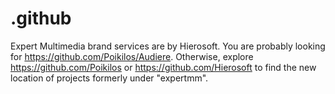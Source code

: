 # .github
Expert Multimedia brand services are by Hierosoft. You are probably looking for https://github.com/Poikilos/Audiere. Otherwise, explore https://github.com/Poikilos or https://github.com/Hierosoft to find the new location of projects formerly under "expertmm".
